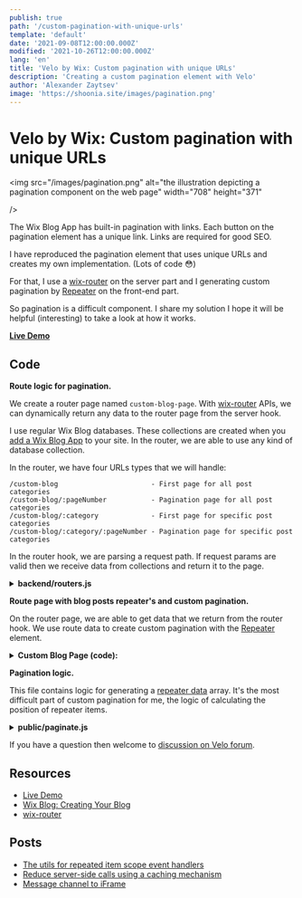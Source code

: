 ```yaml
---
publish: true
path: '/custom-pagination-with-unique-urls'
template: 'default'
date: '2021-09-08T12:00:00.000Z'
modified: '2021-10-26T12:00:00.000Z'
lang: 'en'
title: 'Velo by Wix: Custom pagination with unique URLs'
description: 'Creating a custom pagination element with Velo'
author: 'Alexander Zaytsev'
image: 'https://shoonia.site/images/pagination.png'
---
```


# Velo by Wix: Custom pagination with unique URLs

<img
  src="/images/pagination.png"
  alt="the illustration depicting a pagination component on the web page"
  width="708"
  height="371"

/>

The Wix Blog App has built-in pagination with links. Each button on the pagination element has a unique link. Links are required for good SEO.

I have reproduced the pagination element that uses unique URLs and creates my own implementation. (Lots of code 😳)

For that, I use a [wix-router](https://support.wix.com/en/article/velo-about-routers) on the server part and I generating custom pagination by [Repeater](https://www.wix.com/velo/reference/$w/repeater) on the front-end part.

So pagination is a difficult component. I share my solution I hope it will be helpful (interesting) to take a look at how it works.

**[Live Demo](https://alexanderz5.wixsite.com/pagination/custom-blog)**

## Code

**Route logic for pagination.**

We create a router page named `custom-blog-page`. With [wix-router](https://www.wix.com/velo/reference/wix-router) APIs, we can dynamically return any data to the router page from the server hook.

I use regular Wix Blog databases. These collections are created when you [add a Wix Blog App](https://support.wix.com/en/article/wix-blog-creating-your-blog) to your site. In the router, we are able to use any kind of database collection.

In the router, we have four URLs types that we will handle:

```text
/custom-blog                       - First page for all post categories
/custom-blog/:pageNumber           - Pagination page for all post categories
/custom-blog/:category             - First page for specific post categories
/custom-blog/:category/:pageNumber - Pagination page for specific post categories
```

In the router hook, we are parsing a request path. If request params are valid then we receive data from collections and return it to the page.

<details>
  <summary>
    <strong>backend/routers.js</strong>
  </summary>

```js
import wixData from 'wix-data';
import { ok, redirect, WixRouterSitemapEntry } from 'wix-router';
// The 'url-join' external npm library.
// It has to be installed with npm Package Manager before writing a code.
// More: https://support.wix.com/en/article/velo-working-with-npm-packages
import urlJoin from 'url-join';

const hasContent = (val) => typeof val === 'string' && val.trim() !== '';
const isNumeric = (val) => hasContent(val) && /^[\d]+$/.test(val);
const parseNumber = (val) => ~~Math.abs(+val);

// I use regular Wix Blog databases.
// These collections are created when you add a Wix Blog app in your site.
// More: https://support.wix.com/en/article/wix-blog-creating-your-blog
const getCategories = () => {
  return wixData
    .query('Blog/Categories')
    .find()
    .then((result) => result.items);
};

const getCategory = (label) => {
  return wixData
    .query('Blog/Categories')
    .eq('label', label)
    .limit(1)
    .find()
    .then((reslut) => reslut.items[0]);
};

const getPosts = async (pageSize, skipPages, categoryId = null) => {
  let dataQuery = wixData.query('Blog/Posts');

  if (hasContent(categoryId)) {
    dataQuery = dataQuery.hasAll('categories', categoryId);
  }

  return dataQuery
    .skip(skipPages)
    .limit(pageSize)
    .find();
};

const getParams = async (path) => {
  const [one, two] = path.map((i) => i.toLowerCase());

  if (path.length === 1) {
    if (one === '') {
      return {
        page: 0,
        label: '',
      };
    }

    if (isNumeric(one)) {
      return {
        page: parseNumber(one),
        label: '',
      };
    }

    const category = await getCategory(one);

    if (typeof category !== 'undefined') {
      return {
        page: 0,
        categoryId: category._id,
        label: category.label,
      };
    }
  }

  if (path.length === 2 && isNumeric(two)) {
    const category = await getCategory(one);

    if (typeof category !== 'undefined') {
      return {
        page: parseNumber(two),
        categoryId: category._id,
        label: category.label,
      };
    }
  }

  return { hasError: true };
};

/**
 * Router hook
 *
 * @param {wix_router.WixRouterRequest} request
 */
export async function custom_blog_Router({ path, baseUrl, prefix }) {
  const params = await getParams(path);

  // Invalid params. Redirect to a base route URL.
  if (params.hasError) {
    return redirect(urlJoin(baseUrl, prefix), '301');
  }

  // Page size. It controls how many posts we show on the page.
  const pageSize = 2;
  const skip = (params.page === 0 ? 0 : params.page - 1) * pageSize;

  const postsData = await getPosts(
    pageSize,
    skip,
    params.categoryId,
  );

  // Returns a router page data to client
  return ok('custom-blog-page', {
    pageSize,
    posts: postsData.items,
    currentPage: postsData.currentPage,
    totalCount: postsData.totalCount,
    totalPages: postsData.totalPages,
    label: params.label,
  });
}

/**
 * Generate sitemaps
 * https://www.wix.com/velo/reference/wix-router/sitemap
 *
 * @param {wix_router.WixRouterSitemapRequest} sitemapRequest
 * @returns {Promise<wix_router.WixRouterSitemapEntry[]>}
 */
export async function custom_blog_SiteMap(sitemapRequest) {
  const categories = await getCategories();

  return categories.map((i) => {
    const entry = new WixRouterSitemapEntry(i.label);

    return Object.assign(entry, {
      title: i.label,
      pageName: i.label,
      url: urlJoin('/', sitemapRequest.prefix, i.label),
    });
  });
}
```
</details>

**Route page with blog posts repeater's and custom pagination.**

On the router page, we are able to get data that we return from the router hook. We use route data to create custom pagination with the [Repeater](https://www.wix.com/velo/reference/$w/repeater/introduction) element.

<details>
  <summary>
    <strong>Custom Blog Page (code):</strong>
  </summary>

```js
import { getRouterData } from 'wix-window';
import { prefix } from 'wix-location';
import urlJoin from 'url-join';

import { paginate } from 'public/paginate';

// Join paths to URL prefix
const join = (...paths) => urlJoin('/', prefix, ...paths);

$w.onReady(function () {
  // Here we get router data that we return from "backend/routers.js"
  const {
    posts,
    currentPage,
    totalCount,
    pageSize,
    label,
  } = getRouterData();

  // The function for generating repeater data.
  // It's our custom repeater source.
  const { data } = paginate({
    totalCount,
    currentPage,
    maxPages: 4,
    pageSize,
  });

  // Repeater for posts
  $w('#repeaterPosts').data = posts;
  $w('#repeaterPosts').forEachItem(($item, itemData) => {
    $item('#textTitle').text = itemData.title;
  });

  // Repeater for custom pagination
  $w('#repeaterPagination').data = data;
  $w('#repeaterPagination').forEachItem(($item, itemData) => {
    $item('#button1').label = itemData.label;

    if (itemData.isActive) {
      $item('#button1').link = join(label, String(itemData.number));
    } else {
      $item('#button1').disable();
    }
  });

  // Build a links for categories
  $w('#buttonLinkAll').link = join('');
  $w('#buttonLinkCss').link = join('css');
  $w('#buttonLinkHtml').link = join('html');
  $w('#buttonLinkJs').link = join('js');
});
```
</details>

**Pagination logic.**

This file contains logic for generating a [repeater data](https://www.wix.com/velo/reference/$w/repeater/data) array. It's the most difficult part of custom pagination for me, the logic of calculating the position of repeater items.

<details>
  <summary>
    <strong>public/paginate.js</strong>
  </summary>

```js
/**
 * @typedef {{
 * totalCount: number;
 * currentPage: number;
 * pageSize: number;
 * maxPages: number;
 * }} Params
 *
 * @typedef {{
 * _id: string;
 * label: string;
 * number: number;
 * isActive: boolean;
 * }} Data
 *
 * @param {Params} params
 * @returns {{ data: Data[] }}
 */
export const paginate = ({
  totalCount,
  currentPage,
  pageSize,
  maxPages,
}) => {
  const totalPages = Math.ceil(totalCount / pageSize);

  let startPage = 1;
  let endPage = totalPages;

  if (currentPage > totalPages) {
    currentPage = totalPages;
  }

  if (totalPages > maxPages) {
    const maxPagesBeforeCurrentPage = Math.floor(maxPages / 2);
    const maxPagesAfterCurrentPage = Math.ceil(maxPages / 2);

    if (currentPage <= maxPagesBeforeCurrentPage) {
      endPage = maxPages;
    } else if (currentPage + maxPagesAfterCurrentPage >= totalPages) {
      startPage = totalPages - maxPages + 1;
    } else {
      startPage = currentPage - maxPagesBeforeCurrentPage;
      endPage = currentPage + maxPagesAfterCurrentPage;
    }
  }

  const length = (endPage + 1) - startPage;

  /** @type {Data[]} */
  const data = Array.from({ length },
    (_, index) => {
      const number = startPage + index;
      const id = String(number);

      return {
        _id: id,
        label: id,
        number,
        isActive: number !== (currentPage + 1),
      };
    },
  );

  data.unshift({
    _id: 'first',
    label: '<<',
    number: 1,
    isActive: currentPage > 0,
  }, {
    _id: 'prev',
    label: '<',
    number: currentPage,
    isActive: currentPage > 0,
  });

  data.push({
    _id: 'next',
    label: '>',
    number: currentPage + 2,
    isActive: (currentPage + 1) < totalPages,
  }, {
    _id: 'last',
    label: '>>',
    number: totalPages,
    isActive: (currentPage + 1) < totalPages,
  });

  return {
    data,
  };
};
```
</details>

If you have a question then welcome to [discussion on Velo forum](https://www.wix.com/velo/forum/tips-tutorials-examples/custom-pagination-with-unique-urls).

## Resources

- [Live Demo](https://alexanderz5.wixsite.com/pagination/custom-blog)
- [Wix Blog: Creating Your Blog](https://support.wix.com/en/article/wix-blog-creating-your-blog)
- [wix-router](https://www.wix.com/velo/reference/wix-router)

## Posts

- [The utils for repeated item scope event handlers](/the-utils-for-repeated-item-scope-event-handlers)
- [Reduce server-side calls using a caching mechanism](/cache-for-the-jsw-functions)
- [Message channel to iFrame](/message-channel-to-iframe)
